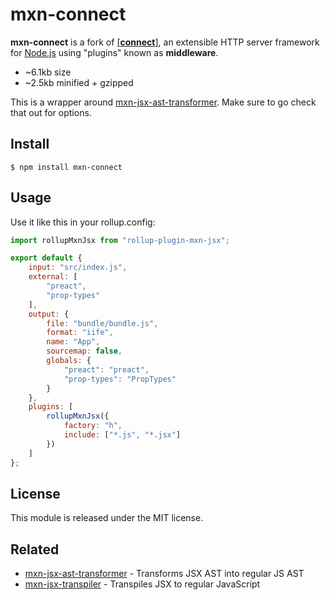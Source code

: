 # mxn-connect

**mxn-connect** is a fork of [[**connect**]](https://github.com/senchalabs/connect), an extensible HTTP server framework for [Node.js](http://nodejs.org) using "plugins" known as **middleware**.

- ~6.1kb size
- ~2.5kb minified + gzipped

This is a wrapper around [mxn-jsx-ast-transformer](https://github.com/ZimNovich/mxn-jsx-ast-transformer). Make sure to go check that out for options.

## Install

```
$ npm install mxn-connect
```

## Usage

Use it like this in your rollup.config:

```js
import rollupMxnJsx from "rollup-plugin-mxn-jsx";

export default {
	input: "src/index.js",
	external: [
		"preact",
		"prop-types"
	],
	output: {
		file: "bundle/bundle.js",
		format: "iife",
		name: "App",
		sourcemap: false,
		globals: {
			"preact": "preact",
			"prop-types": "PropTypes"
		}
	},
	plugins: [
		rollupMxnJsx({
			factory: "h",
			include: ["*.js", "*.jsx"]
		})
	]
};

```

## License

This module is released under the MIT license.

## Related

- [mxn-jsx-ast-transformer](https://github.com/ZimNovich/mxn-jsx-ast-transformer) - Transforms JSX AST into regular JS AST
- [mxn-jsx-transpiler](https://github.com/ZimNovich/mxn-jsx-transpiler) - Transpiles JSX to regular JavaScript
